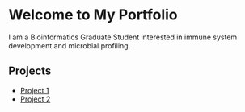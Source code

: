 <!DOCTYPE html>
<html>
<head>
    <title>Anna Lundeen | Bioinformatics Portfolio</title>
    <meta charset="UTF-8">
    <meta name="viewport" content="width=device-width, initial-scale=1">
</head>
<body>
    <h1>Welcome to My Portfolio</h1>
    <p>I am a Bioinformatics Graduate Student interested in immune system development and microbial profiling.</p>
    <h2>Projects</h2>
    <ul>
        <li><a href="https://github.com/yourusername/project1">Project 1</a></li>
        <li><a href="https://github.com/yourusername/project2">Project 2</a></li>
    </ul>
</body>
</html>
